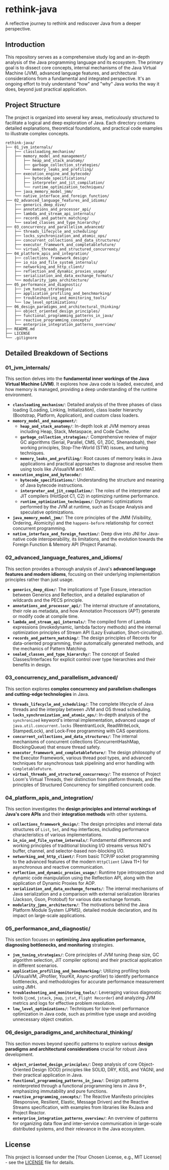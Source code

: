 # rethink-java

A reflective journey to rethink and rediscover Java from a deeper perspective.

## Introduction

This repository serves as a comprehensive study log and an in-depth analysis of the Java programming language and its ecosystem. The primary goal is to dissect core concepts, internal mechanisms of the Java Virtual Machine (JVM), advanced language features, and architectural considerations from a fundamental and integrated perspective. It's an ongoing effort to truly understand "how" and "why" Java works the way it does, beyond just practical application.

## Project Structure

The project is organized into several key areas, meticulously structured to facilitate a logical and deep exploration of Java. Each directory contains detailed explanations, theoretical foundations, and practical code examples to illustrate complex concepts.

```
rethink-java/
├── 01_jvm_internals/
│   ├── classloading_mechanism/
│   ├── memory_model_and_management/
│   │   ├── heap_and_stack_anatomy/
│   │   ├── garbage_collection_strategies/
│   │   └── memory_leaks_and_profiling/
│   ├── execution_engine_and_bytecode/
│   │   ├── bytecode_specifications/
│   │   ├── interpreter_and_jit_compilation/
│   │   └── runtime_optimization_techniques/
│   ├── java_memory_model_jmm/
│   └── native_interface_and_foreign_function/
├── 02_advanced_language_features_and_idioms/
│   ├── generics_deep_dive/
│   ├── annotations_and_processor_api/
│   ├── lambda_and_stream_api_internals/
│   ├── records_and_pattern_matching/
│   └── sealed_classes_and_type_hierarchy/
├── 03_concurrency_and_parallelism_advanced/
│   ├── threads_lifecycle_and_scheduling/
│   ├── locks_synchronization_and_atomic_ops/
│   ├── concurrent_collections_and_data_structures/
│   ├── executor_framework_and_completablefuture/
│   └── virtual_threads_and_structured_concurrency/
├── 04_platform_apis_and_integration/
│   ├── collections_framework_design/
│   ├── io_nio_and_file_system_internals/
│   ├── networking_and_http_client/
│   ├── reflection_and_dynamic_proxies_usage/
│   ├── serialization_and_data_exchange_formats/
│   └── modularity_jpms_architecture/
├── 05_performance_and_diagnostic/
│   ├── jvm_tuning_strategies/
│   ├── application_profiling_and_benchmarking/
│   ├── troubleshooting_and_monitoring_tools/
│   └── low_level_optimizations/
├── 06_design_paradigms_and_architectural_thinking/
│   ├── object_oriented_design_principles/
│   ├── functional_programming_patterns_in_java/
│   ├── reactive_programming_concepts/
│   └── enterprise_integration_patterns_overview/
├── README.md
├── LICENSE
└── .gitignore

```

## Detailed Breakdown of Sections

### 01_jvm_internals/

This section delves into the **fundamental inner workings of the Java Virtual Machine (JVM)**. It explores how Java code is loaded, executed, and how memory is managed, providing a deep understanding of the runtime environment.

- **`classloading_mechanism/`**: Detailed analysis of the three phases of class loading (Loading, Linking, Initialization), class loader hierarchy (Bootstrap, Platform, Application), and custom class loaders.
- **`memory_model_and_management/`**:
  - **`heap_and_stack_anatomy/`**: In-depth look at JVM memory areas including Heap, Stack, Metaspace, and Code Cache.
  - **`garbage_collection_strategies/`**: Comprehensive review of major GC algorithms (Serial, Parallel, CMS, G1, ZGC, Shenandoah), their working principles, Stop-The-World (STW) issues, and tuning techniques.
  - **`memory_leaks_and_profiling/`**: Root causes of memory leaks in Java applications and practical approaches to diagnose and resolve them using tools like JVisualVM and MAT.
- **`execution_engine_and_bytecode/`**:
  - **`bytecode_specifications/`**: Understanding the structure and meaning of Java bytecode instructions.
  - **`interpreter_and_jit_compilation/`**: The roles of the interpreter and JIT compilers (HotSpot C1, C2) in optimizing runtime performance.
  - **`runtime_optimization_techniques/`**: Dynamic optimizations performed by the JVM at runtime, such as Escape Analysis and speculative optimizations.
- **`java_memory_model_jmm/`**: The core principles of the JMM (Visibility, Ordering, Atomicity) and the `happens-before` relationship for correct concurrent programming.
- **`native_interface_and_foreign_function/`**: Deep dive into JNI for Java-native code interoperability, its limitations, and the evolution towards the Foreign Function & Memory API (Project Panama).

### 02_advanced_language_features_and_idioms/

This section provides a thorough analysis of Java's **advanced language features and modern idioms**, focusing on their underlying implementation principles rather than just usage.

- **`generics_deep_dive/`**: The implications of Type Erasure, interaction between Generics and Reflection, and a detailed explanation of wildcards and the PECS principle.
- **`annotations_and_processor_api/`**: The internal structure of annotations, their role as metadata, and how Annotation Processors (APT) generate or modify code at compile time.
- **`lambda_and_stream_api_internals/`**: The compiled form of Lambda expressions (invokedynamic, lambda factory methods) and the internal optimization principles of Stream API (Lazy Evaluation, Short-circuiting).
- **`records_and_pattern_matching/`**: The design principles of Records for data-oriented programming, their automatically generated methods, and the mechanics of Pattern Matching.
- **`sealed_classes_and_type_hierarchy/`**: The concept of Sealed Classes/Interfaces for explicit control over type hierarchies and their benefits in design.

### 03_concurrency_and_parallelism_advanced/

This section explores **complex concurrency and parallelism challenges and cutting-edge technologies** in Java.

- **`threads_lifecycle_and_scheduling/`**: The complete lifecycle of Java threads and the interplay between JVM and OS thread scheduling.
- **`locks_synchronization_and_atomic_ops/`**: In-depth analysis of the `synchronized` keyword's internal implementation, advanced usage of `java.util.concurrent.locks` (ReentrantLock, ReadWriteLock, StampedLock), and Lock-Free programming with CAS operations.
- **`concurrent_collections_and_data_structures/`**: The internal mechanisms of concurrent collections (ConcurrentHashMap, BlockingQueue) that ensure thread safety.
- **`executor_framework_and_completablefuture/`**: The design philosophy of the Executor Framework, various thread pool types, and advanced techniques for asynchronous task pipelining and error handling with `CompletableFuture`.
- **`virtual_threads_and_structured_concurrency/`**: The essence of Project Loom's Virtual Threads, their distinction from platform threads, and the principles of Structured Concurrency for simplified concurrent code.

### 04_platform_apis_and_integration/

This section investigates the **design principles and internal workings of Java's core APIs** and their **integration methods** with other systems.

- **`collections_framework_design/`**: The design principles and internal data structures of `List`, `Set`, and `Map` interfaces, including performance characteristics of various implementations.
- **`io_nio_and_file_system_internals/`**: Fundamental differences and working principles of traditional blocking I/O streams versus NIO's buffer, channel, and selector-based non-blocking I/O.
- **`networking_and_http_client/`**: From basic TCP/IP socket programming to the advanced features of the modern `HttpClient` (Java 11+) for asynchronous and reactive communication.
- **`reflection_and_dynamic_proxies_usage/`**: Runtime type introspection and dynamic code manipulation using the Reflection API, along with the application of Dynamic Proxies for AOP.
- **`serialization_and_data_exchange_formats/`**: The internal mechanisms of Java serialization and a comparison with external serialization libraries (Jackson, Gson, Protobuf) for various data exchange formats.
- **`modularity_jpms_architecture/`**: The motivations behind the Java Platform Module System (JPMS), detailed module declaration, and its impact on large-scale applications.

### 05_performance_and_diagnostic/

This section focuses on **optimizing Java application performance, diagnosing bottlenecks, and monitoring** strategies.

- **`jvm_tuning_strategies/`**: Core principles of JVM tuning (heap size, GC algorithm selection, JIT compiler options) and their practical application in different scenarios.
- **`application_profiling_and_benchmarking/`**: Utilizing profiling tools (JVisualVM, JProfiler, YourKit, Async-profiler) to identify performance bottlenecks, and methodologies for accurate performance measurement using JMH.
- **`troubleshooting_and_monitoring_tools/`**: Leveraging various diagnostic tools (`jcmd`, `jstack`, `jmap`, `jstat`, `Flight Recorder`) and analyzing JVM metrics and logs for effective problem resolution.
- **`low_level_optimizations/`**: Techniques for low-level performance optimization in Java code, such as primitive type usage and avoiding unnecessary object creation.

### 06_design_paradigms_and_architectural_thinking/

This section moves beyond specific patterns to explore various **design paradigms and architectural considerations** crucial for robust Java development.

- **`object_oriented_design_principles/`**: Deep analysis of core Object-Oriented Design (OOD) principles like SOLID, DRY, KISS, and YAGNI, and their practical application in Java.
- **`functional_programming_patterns_in_java/`**: Design patterns reinterpreted through a functional programming lens in Java 8+, emphasizing immutability and pure functions.
- **`reactive_programming_concepts/`**: The Reactive Manifesto principles (Responsive, Resilient, Elastic, Message Driven) and the Reactive Streams specification, with examples from libraries like RxJava and Project Reactor.
- **`enterprise_integration_patterns_overview/`**: An overview of patterns for organizing data flow and inter-service communication in large-scale distributed systems, and their relevance in the Java ecosystem.

## License

This project is licensed under the [Your Chosen License, e.g., MIT License] - see the [LICENSE](LICENSE) file for details.

```

```
